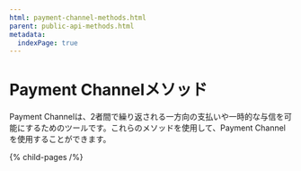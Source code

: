 ```yaml
---
html: payment-channel-methods.html
parent: public-api-methods.html
metadata:
  indexPage: true
---
```

# Payment Channelメソッド

Payment Channelは、2者間で繰り返される一方向の支払いや一時的な与信を可能にするためのツールです。これらのメソッドを使用して、Payment Channelを使用することができます。


{% child-pages /%}
